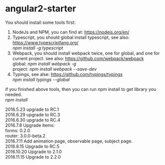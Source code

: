 # angular2-starter

You should install some tools first:

1. NodeJs and NPM, you can find at: https://nodejs.org/en/  
2. Typescript, you should global install typescript, see also: https://www.typescriptlang.org/  
*npm install -g typescript*  
3. Webpack, you should install webpack twice, one for global, and one for current project. see also: https://github.com/webpack/webpack   
global: *npm install webpack -g*   
project: *npm install webpack --save-dev*   
4. Typings, see alse: https://github.com/typings/typings   
*npm install typings --global*   

if you finished above tools, then you can run npm install to get library you needed.   
*npm install*   

2016.5.23 upgrade to RC.1  
2016.6.29 upgrade to RC.3  
2016.6.30 upgrade to RC.4  
2016.7.8 Upgrade items:    
 forms: 0.2.0  
router: 3.0.0-beta.2  
2016.7.11 Add animation page, observable page, subject page.   
2016.8.15 Upgrade to RC.5    
2016.10.20 Upgrade to 2.1.0  
2016.11.15 Upgrade to 2.2.0  






